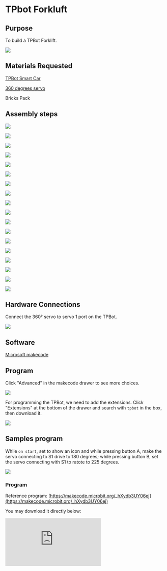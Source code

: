 ﻿---
sidebar_position: 8
sidebar_label: TPbot Forklift
---

# TPbot Forkluft

## Purpose

To build a TPBot Forklift.


![](https://wiki-media-ef.oss-cn-hongkong.aliyuncs.com//images/tpbot-brick-expansion-case-08-01.png)

## Materials Requested


[TPBot Smart Car](https://www.elecfreaks.com/tpbot.html)

[360 degrees servo](https://www.elecfreaks.com/geekservo-2kg-360-degrees-compatible-with-lego.html)

Bricks Pack



## Assembly steps

![](https://wiki-media-ef.oss-cn-hongkong.aliyuncs.com//images/tpbot-brick-expansion-step-08-01.png)

![](https://wiki-media-ef.oss-cn-hongkong.aliyuncs.com//images/tpbot-brick-expansion-step-08-02.png)

![](https://wiki-media-ef.oss-cn-hongkong.aliyuncs.com//images/tpbot-brick-expansion-step-08-03.png)

![](https://wiki-media-ef.oss-cn-hongkong.aliyuncs.com//images/tpbot-brick-expansion-step-08-04.png)

![](https://wiki-media-ef.oss-cn-hongkong.aliyuncs.com//images/tpbot-brick-expansion-step-08-05.png)

![](https://wiki-media-ef.oss-cn-hongkong.aliyuncs.com//images/tpbot-brick-expansion-step-08-06.png)

![](https://wiki-media-ef.oss-cn-hongkong.aliyuncs.com//images/tpbot-brick-expansion-step-08-07.png)

![](https://wiki-media-ef.oss-cn-hongkong.aliyuncs.com//images/tpbot-brick-expansion-step-08-08.png)

![](https://wiki-media-ef.oss-cn-hongkong.aliyuncs.com//images/tpbot-brick-expansion-step-08-09.png)

![](https://wiki-media-ef.oss-cn-hongkong.aliyuncs.com//images/tpbot-brick-expansion-step-08-10.png)

![](https://wiki-media-ef.oss-cn-hongkong.aliyuncs.com//images/tpbot-brick-expansion-step-08-11.png)

![](https://wiki-media-ef.oss-cn-hongkong.aliyuncs.com//images/tpbot-brick-expansion-step-08-12.png)

![](https://wiki-media-ef.oss-cn-hongkong.aliyuncs.com//images/tpbot-brick-expansion-step-08-13.png)

![](https://wiki-media-ef.oss-cn-hongkong.aliyuncs.com//images/tpbot-brick-expansion-step-08-14.png)

![](https://wiki-media-ef.oss-cn-hongkong.aliyuncs.com//images/tpbot-brick-expansion-step-08-15.png)

![](https://wiki-media-ef.oss-cn-hongkong.aliyuncs.com//images/tpbot-brick-expansion-step-08-16.png)

![](https://wiki-media-ef.oss-cn-hongkong.aliyuncs.com//images/tpbot-brick-expansion-step-08-17.png)

![](https://wiki-media-ef.oss-cn-hongkong.aliyuncs.com//images/tpbot-brick-expansion-step-08-18.png)


## Hardware Connections

Connect the 360° servo to servo 1 port on the TPBot.

![](https://wiki-media-ef.oss-cn-hongkong.aliyuncs.com//images/tpbot-brick-expansion-case-01-02.png)


## Software

[Microsoft makecode](https://makecode.microbit.org/#)


## Program



Click "Advanced" in the makecode drawer to see more choices.

![](https://wiki-media-ef.oss-cn-hongkong.aliyuncs.com//images/tpbot-brick-expansion-case-01-03.png)

For programming the TPBot, we need to add the extensions. Click "Extensions" at the bottom of the drawer and search with `tpbot` in the box, then download it.

![](https://wiki-media-ef.oss-cn-hongkong.aliyuncs.com//images/tpbot-brick-expansion-case-01-04.png)


## Samples program

While `on start`, set to show an icon and while pressing button A,  make the servo connecting to S1 drive to 180 degrees; while pressing button B, set the servo connecting with S1 to ratote to 225 degrees.

![](https://wiki-media-ef.oss-cn-hongkong.aliyuncs.com//images/tpbot-brick-expansion-case-08-05.png)


### Program

Reference program: [https://makecode.microbit.org/_hXydb3UY06ej](https://makecode.microbit.org/_hXydb3UY06ej)

You may download it directly below:

<div
    style={{
        position: 'relative',
        paddingBottom: '60%',
        overflow: 'hidden',
    }}
>
    <iframe
        src="https://makecode.microbit.org/_hXydb3UY06ej"
        frameborder="0"
        sandbox="allow-popups allow-forms allow-scripts allow-same-origin"
        style={{
            position: 'absolute',
            width: '100%',
            height: '100%',
        }}
    />
</div>

## Conclusion


While pressing button A, it puts down the forklift; while pressing button B, it raises up.

